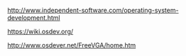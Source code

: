 http://www.independent-software.com/operating-system-development.html


https://wiki.osdev.org/


http://www.osdever.net/FreeVGA/home.htm
